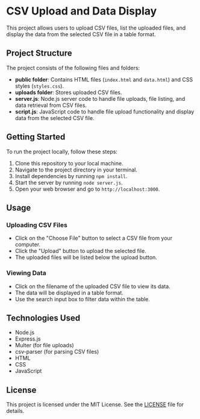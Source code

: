 # CSV Upload and Data Display

This project allows users to upload CSV files, list the uploaded files, and display the data from the selected CSV file in a table format.

## Project Structure

The project consists of the following files and folders:

- **public folder**: Contains HTML files (`index.html` and `data.html`) and CSS styles (`styles.css`).
- **uploads folder**: Stores uploaded CSV files.
- **server.js**: Node.js server code to handle file uploads, file listing, and data retrieval from CSV files.
- **script.js**: JavaScript code to handle file upload functionality and display data from the selected CSV file.

## Getting Started

To run the project locally, follow these steps:

1. Clone this repository to your local machine.
2. Navigate to the project directory in your terminal.
3. Install dependencies by running `npm install`.
4. Start the server by running `node server.js`.
5. Open your web browser and go to `http://localhost:3000`.

## Usage

### Uploading CSV Files

- Click on the "Choose File" button to select a CSV file from your computer.
- Click the "Upload" button to upload the selected file.
- The uploaded files will be listed below the upload button.

### Viewing Data

- Click on the filename of the uploaded CSV file to view its data.
- The data will be displayed in a table format.
- Use the search input box to filter data within the table.

## Technologies Used

- Node.js
- Express.js
- Multer (for file uploads)
- csv-parser (for parsing CSV files)
- HTML
- CSS
- JavaScript

## License

This project is licensed under the MIT License. See the [LICENSE](LICENSE) file for details.

